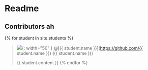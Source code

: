 # Readme 
## Contributors ah

{% for student in site.students %}
  > <img src="{{ student.image }}">{: width="50" }
  > @[{{ student.name }}](https://github.com/{{ student.name }})
  > ({{ student.name }})
  >
  >{{ student.content }}
{% endfor %}

